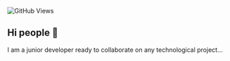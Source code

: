 ![GitHub Views](https://komarev.com/ghpvc/?username=Polo230&color=82B6FA)

## Hi people 👋

I am a junior developer ready to collaborate on any technological project...
